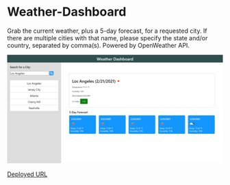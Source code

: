 # Weather-Dashboard

Grab the current weather, plus a 5-day forecast, for a requested city. If there are multiple cities with that name, please specify the state and/or country, separated by comma(s).
Powered by OpenWeather API.

![Demo screenshot](demo/demo.png)

[Deployed URL](https://krushilnaik.github.io/Weather-Dashboard/)